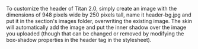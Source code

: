 To customize the header of Titan 2.0, simply create an image with the dimensions of 948 pixels wide by 250 pixels tall, name it header-bg.jpg and put it in the section's images folder, overwriting the existing image. The skin will automatically add the image and put the inner shadow over the image you uploaded (though that can be changed or removed by modifying the box-shadow properties in the header tag in the stylesheet).